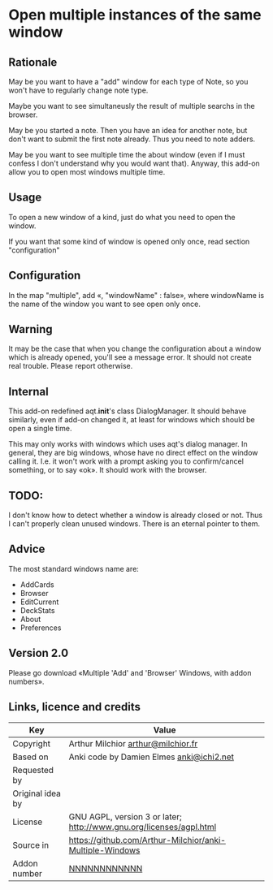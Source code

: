 # Open multiple instances of the same window
## Rationale
May be you want to have a "add" window for each type of Note, so you
won't have to regularly change note type.

Maybe you want to see simultaneusly the result of multiple searchs in
the browser.

May be you started a note. Then you have an idea for another note, but
don't want to submit the first note already. Thus you need to note
adders.

May be you want to see multiple time the about window (even if I must
confess I don't understand why you would want that). Anyway, this
add-on allow you to open most windows multiple time.
## Usage
To open a new window of a kind, just do what you need to open the
window. 

If you want that some kind of window is opened only once, read section
"configuration"


## Configuration
In the map "multiple", add «, "windowName" : false», where windowName
is the name of the window you want to see open only once.

## Warning
It may be the case that when you change the configuration about a
window which is already opened, you'll see a message error. It should
not create real trouble. Please report otherwise.
## Internal
This add-on redefined aqt.__init__'s class DialogManager. It should
behave similarly, even if add-on changed it, at least for windows
which should be open a single time.

This may only works with windows which uses aqt's dialog manager. In
general, they are big windows, whose have no direct effect on the
window calling it. I.e. it won't work with a prompt asking you to
confirm/cancel something, or to say «ok». It should work with the
browser.

## TODO:
I don't know how to detect whether a window is already closed or
not. Thus I can't properly clean unused windows. There is an eternal
pointer to them. 

## Advice
The most standard windows name are:
* AddCards
* Browser
* EditCurrent
* DeckStats
* About
* Preferences

## Version 2.0
Please go download «Multiple 'Add' and 'Browser' Windows, with addon numbers».
## Links, licence and credits

Key         |Value
------------|-------------------------------------------------------------------
Copyright   | Arthur Milchior <arthur@milchior.fr>
Based on    | Anki code by Damien Elmes <anki@ichi2.net>
Requested by|
Original idea by |
License     | GNU AGPL, version 3 or later; http://www.gnu.org/licenses/agpl.html
Source in   | https://github.com/Arthur-Milchior/anki-Multiple-Windows
Addon number| [NNNNNNNNNNNN](https://ankiweb.net/shared/info/NNNNNNNNNNNN)

